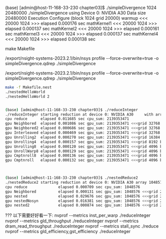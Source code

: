 (base) [admin@host-11-168-33-230 chapter03]$ ./simpleDivergence 1024  20480000
./simpleDivergence using Device 0: NVIDIA A30
Data size 20480000 Execution Configure (block 1024 grid 20000)
warmup      <<< 20000 1024 >>> elapsed 0.000176 sec 
mathKernel1 <<< 20000 1024 >>> elapsed 0.000137 sec 
mathKernel2 <<< 20000 1024 >>> elapsed 0.000161 sec 
mathKernel3 <<< 20000 1024 >>> elapsed 0.000137 sec 
mathKernel4 <<< 20000 1024 >>> elapsed 0.000138 sec 


make Makefile



/export/nsight-systems-2023.2.1/bin/nsys profile --force-overwrite=true -o simpleDivergence.qdrep ./simpleDivergence
 
/export/nsight-systems-2023.2.1/bin/nsys profile --force-overwrite=true -o simpleDivergence.qdrep ./simpleDivergence

```bash
make -f Makefile.nest 
./nestedHelloWorld
./nestedHelloWorld 2


(base) [admin@host-11-168-33-230 chapter03]$ ./reduceInteger
./reduceInteger starting reduction at device 0: NVIDIA A30     with array size 16777216  grid 32768 block 512
cpu reduce      elapsed 0.011685 sec cpu_sum: 2139353471
gpu Neighbored  elapsed 0.001086 sec gpu_sum: 2139353471 <<<grid 32768 block 512>>>
gpu Neighbored2 elapsed 0.000686 sec gpu_sum: 2139353471 <<<grid 32768 block 512>>>
gpu Interleaved elapsed 0.000469 sec gpu_sum: 2139353471 <<<grid 32768 block 512>>>
gpu Unrolling2  elapsed 0.000270 sec gpu_sum: 2139353471 <<<grid 16384 block 512>>>
gpu Unrolling4  elapsed 0.000157 sec gpu_sum: 2139353471 <<<grid 8192 block 512>>>
gpu Unrolling8  elapsed 0.000120 sec gpu_sum: 2139353471 <<<grid 4096 block 512>>>
gpu UnrollWarp8 elapsed 0.000129 sec gpu_sum: 2139353471 <<<grid 4096 block 512>>>
gpu Cmptnroll8  elapsed 0.000136 sec gpu_sum: 2139353471 <<<grid 4096 block 512>>>
gpu Cmptnroll   elapsed 0.000132 sec gpu_sum: 2139353471 <<<grid 4096 block 512>>>



(base) [admin@host-11-168-33-230 chapter03]$ ./nestedReduce2
./nestedReduce2 starting reduction at device 0: NVIDIA A30 array 1048576 grid 2048 block 512
cpu reduce              elapsed 0.000709 sec cpu_sum: 1048576
gpu Neighbored          elapsed 0.000131 sec gpu_sum: 1048576 <<<grid 2048 block 512>>>
gpu nested              elapsed 0.029676 sec gpu_sum: 1048576 <<<grid 2048 block 512>>>
gpu nestedNosyn         elapsed 0.016381 sec gpu_sum: 1048576 <<<grid 2048 block 512>>>
gpu nested2             elapsed 0.000874 sec gpu_sum: 1048576 <<<grid 2048 block 512>>>


```

??? 以下需要好好看一下:
nvprof --metrics inst_per_warp ./reduceInteger
nvprof --metrics gld_throughput ./reduceInteger
nvprof --metrics dram_read_throughput ./reduceInteger
nvprof --metrics stall_sync ./reduce
nvprof --metrics gld_efficiency,gst_efficiency ./reduceInteger



